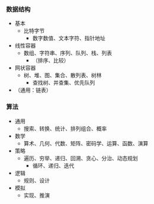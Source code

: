 ### 数据结构
  - 基本
    - 比特字节
      - 数字数值、文本字符、指针地址
  - 线性容器
    - 数组、字符串、序列、队列、栈、列表
      - （排序、比较）
  - 网状容器
    - 树、堆、图、集合、散列表、树林
      - 查找树、并查集、优先队列
  - （通用：链表）
### 算法
  - 通用
    - 搜索、转换、统计、排列组合、概率
  - 数学
    - 算术、几何、代数、矩阵、密码学、运算、函数、演算
  - 策略
    - 遍历、穷举、递归、回溯、贪心、分治、动态规划
      - 循环、递归、迭代
  - 逻辑
    - 规则、设计
  - 模拟
    - 实现、推演
